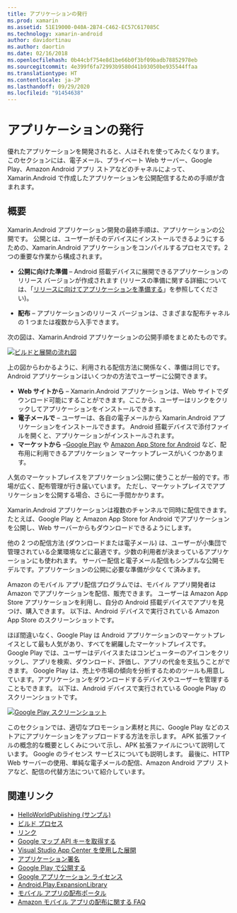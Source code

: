 ```yaml
---
title: アプリケーションの発行
ms.prod: xamarin
ms.assetid: 51E19000-040A-2B74-C462-EC57C617085C
ms.technology: xamarin-android
author: davidortinau
ms.author: daortin
ms.date: 02/16/2018
ms.openlocfilehash: 0b44cbf754e8d1be66b0f3bf09badb78852978eb
ms.sourcegitcommit: 4e399f6fa72993b9580d41b93050be935544ffaa
ms.translationtype: HT
ms.contentlocale: ja-JP
ms.lasthandoff: 09/29/2020
ms.locfileid: "91454638"
---
```

# <a name="publishing-an-application"></a>アプリケーションの発行

優れたアプリケーションを開発されると、人はそれを使ってみたくなります。 このセクションには、電子メール、プライベート Web サーバー、Google Play、Amazon Android アプリ ストアなどのチャネルによって、Xamarin.Android で作成したアプリケーションを公開配信するための手順が含まれます。

## <a name="overview"></a>概要

Xamarin.Android アプリケーション開発の最終手順は、アプリケーションの公開です。 公開とは、ユーザーがそのデバイスにインストールできるようにするための、Xamarin.Android アプリケーションをコンパイルするプロセスです。2 つの重要な作業から構成されます。

- **公開に向けた準備** &ndash; Android 搭載デバイスに展開できるアプリケーションのリリース バージョンが作成されます (リリースの準備に関する詳細については、「[リリースに向けてアプリケーションを準備する](~/android/deploy-test/release-prep/index.md)」を参照してください)。

- **配布** &ndash; アプリケーションのリリース バージョンは、さまざまな配布チャネルの 1 つまたは複数から入手できます。

次の図は、Xamarin.Android アプリケーションの公開手順をまとめたものです。

[![ビルドと展開の流れ図](images/build-and-deploy-steps.png)](images/build-and-deploy-steps.png#lightbox)

上の図からわかるように、利用される配信方法に関係なく、準備は同じです。 Android アプリケーションはいくつかの方法でユーザーに公開できます。

- **Web サイトから** &ndash; Xamarin.Android アプリケーションは、Web サイトでダウンロード可能にすることができます。ここから、ユーザーはリンクをクリックしてアプリケーションをインストールできます。
- **電子メールで** &ndash; ユーザーは、各自の電子メールから Xamarin.Android アプリケーションをインストールできます。 Android 搭載デバイスで添付ファイルを開くと、アプリケーションがインストールされます。
- **マーケットから** &ndash;[Google Play](https://play.google.com/) や [Amazon App Store for Android](https://www.amazon.com/mobile-apps/b?ie=UTF8&node=2350149011) など、配布用に利用できるアプリケーション マーケットプレースがいくつかあります。

人気のマーケットプレイスをアプリケーション公開に使うことが一般的です。市場が広く、配布管理が行き届いています。 ただし、マーケットプレイスでアプリケーションを公開する場合、さらに一手間かかります。

Xamarin.Android アプリケーションは複数のチャンネルで同時に配信できます。 たとえば、Google Play と Amazon App Store for Android でアプリケーションを公開し、Web サーバーからもダウンロードできるようにします。

他の 2 つの配信方法 (ダウンロードまたは電子メール) は、ユーザーが小集団で管理されている企業環境などに最適です。少数の利用者が決まっているアプリケーションにも使われます。
サーバー配信と電子メール配信もシンプルな公開モデルです。アプリケーションの公開に必要な準備が少なくて済みます。

Amazon のモバイル アプリ配信プログラムでは、モバイル アプリ開発者は Amazon でアプリケーションを配信、販売できます。 ユーザーは Amazon App Store アプリケーションを利用し、自分の Android 搭載デバイスでアプリを見つけ、購入できます。 以下は、Android デバイスで実行されている Amazon App Store のスクリーンショットです。

ほぼ間違いなく、Google Play は Android アプリケーションのマーケットプレイスとして最も人気があり、すべてを網羅したマーケットプレイスです。 Google Play では、ユーザーはデバイスまたはコンピューターのアイコンをクリックし、アプリを検索、ダウンロード、評価し、アプリの代金を支払うことができます。 Google Play は、売上や市場の傾向を分析するためのツールも用意しています。アプリケーションをダウンロードするデバイスやユーザーを管理することもできます。 以下は、Android デバイスで実行されている Google Play のスクリーンショットです。

[![Google Play スクリーンショット](images/google-play-app.png)](images/google-play-app.png#lightbox)

このセクションでは、適切なプロモーション素材と共に、Google Play などのストアにアプリケーションをアップロードする方法を示します。 APK 拡張ファイルの概念的な概要としくみについて示し、APK 拡張ファイルについて説明しています。 Google のライセンス サービスについても説明します。 最後に、HTTP Web サーバーの使用、単純な電子メールの配信、Amazon Android アプリ ストアなど、配信の代替方法について紹介しています。

## <a name="related-links"></a>関連リンク

- [HelloWorldPublishing (サンプル)](/samples/xamarin/monodroid-samples/helloworldpublishing)
- [ビルド プロセス](~/android/deploy-test/building-apps/build-process.md)
- [リンク](~/android/deploy-test/linker.md)
- [Google マップ API キーを取得する](~/android/platform/maps-and-location/maps/obtaining-a-google-maps-api-key.md)
- [Visual Studio App Center を使用した展開](/appcenter/distribution/stores/googleplay)
- [アプリケーション署名](https://source.android.com/security/apksigning/)
- [Google Play で公開する](https://developer.android.com/distribute/googleplay/publish/index.html)
- [Google アプリケーション ライセンス](https://developer.android.com/guide/google/play/licensing/index.html)
- [Android.Play.ExpansionLibrary](https://github.com/mattleibow/Android.Play.ExpansionLibrary)
- [モバイル アプリの配布ポータル](https://developer.amazon.com/welcome.html)
- [Amazon モバイル アプリの配布に関する FAQ](https://developer.amazon.com/help/faq.html)